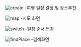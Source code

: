 ![create](/uploads/544e94626095839c62d243a37825a368/create.gif)
-여행 일정 결정 및 장소추천

![map](/uploads/b1da3b8782325da4f0db122854d4929d/map.gif)
-지도 화면

![switch](/uploads/0ffb97586990d0483f1d9050c71fb06b/switch.gif)
-일정 순서 변경

![findPlace](/uploads/74ab6b12da65f6fcb8483e282d1baba2/findPlace.gif)
-검색화면
